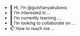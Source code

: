 - 👋 Hi, I’m @gulshanyakubova
- 👀 I’m interested in ...
- 🌱 I’m currently learning ...
- 💞️ I’m looking to collaborate on ...
- 📫 How to reach me ...

<!---
gulshanyakubova/gulshanyakubova is a ✨ special ✨ repository because its `README.md` (this file) appears on your GitHub profile.
You can click the Preview link to take a look at your changes.
--->
